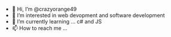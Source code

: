 - 👋 Hi, I’m @crazyorange49
- 👀 I’m interested in web devopment and software development
- 🌱 I’m currently learning ... c# and JS
- 📫 How to reach me ...

<!---
crazyorange49/crazyorange49 is a ✨ special ✨ repository because its `README.md` (this file) appears on your GitHub profile.
You can click the Preview link to take a look at your changes.
--->
